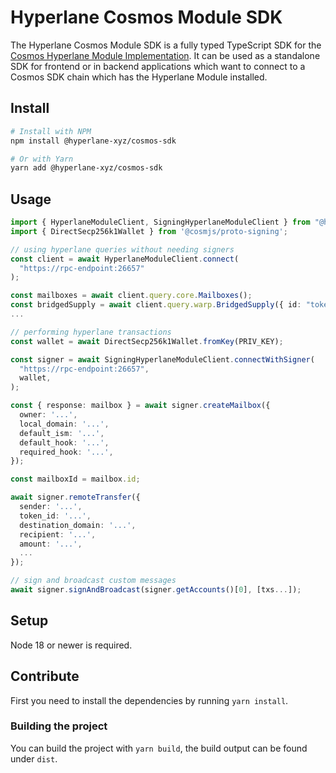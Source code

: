 # Hyperlane Cosmos Module SDK

The Hyperlane Cosmos Module SDK is a fully typed TypeScript SDK for the [Cosmos Hyperlane Module Implementation](https://github.com/bcp-innovations/hyperlane-cosmos).
It can be used as a standalone SDK for frontend or in backend applications which want to connect to a Cosmos SDK chain which has the Hyperlane Module installed.

## Install

```bash
# Install with NPM
npm install @hyperlane-xyz/cosmos-sdk

# Or with Yarn
yarn add @hyperlane-xyz/cosmos-sdk
```

## Usage

```ts
import { HyperlaneModuleClient, SigningHyperlaneModuleClient } from "@hyperlane-xyz/cosmos-sdk";
import { DirectSecp256k1Wallet } from '@cosmjs/proto-signing';

// using hyperlane queries without needing signers
const client = await HyperlaneModuleClient.connect(
  "https://rpc-endpoint:26657"
);

const mailboxes = await client.query.core.Mailboxes();
const bridgedSupply = await client.query.warp.BridgedSupply({ id: "token-id" });
...

// performing hyperlane transactions
const wallet = await DirectSecp256k1Wallet.fromKey(PRIV_KEY);

const signer = await SigningHyperlaneModuleClient.connectWithSigner(
  "https://rpc-endpoint:26657",
  wallet,
);

const { response: mailbox } = await signer.createMailbox({
  owner: '...',
  local_domain: '...',
  default_ism: '...',
  default_hook: '...',
  required_hook: '...',
});

const mailboxId = mailbox.id;

await signer.remoteTransfer({
  sender: '...',
  token_id: '...',
  destination_domain: '...',
  recipient: '...',
  amount: '...',
  ...
});

// sign and broadcast custom messages
await signer.signAndBroadcast(signer.getAccounts()[0], [txs...]);
```

## Setup

Node 18 or newer is required.

## Contribute

First you need to install the dependencies by running `yarn install`.

### Building the project

You can build the project with `yarn build`, the build output can be found under `dist`.
